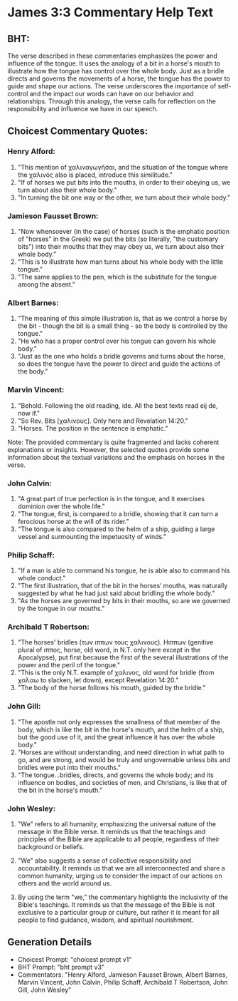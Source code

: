 # James 3:3 Commentary Help Text

## BHT:
The verse described in these commentaries emphasizes the power and influence of the tongue. It uses the analogy of a bit in a horse's mouth to illustrate how the tongue has control over the whole body. Just as a bridle directs and governs the movements of a horse, the tongue has the power to guide and shape our actions. The verse underscores the importance of self-control and the impact our words can have on our behavior and relationships. Through this analogy, the verse calls for reflection on the responsibility and influence we have in our speech.

## Choicest Commentary Quotes:
### Henry Alford:
1. "This mention of χαλιναγωγῆσαι, and the situation of the tongue where the χαλινός also is placed, introduce this similitude."
2. "If of horses we put bits into the mouths, in order to their obeying us, we turn about also their whole body."
3. "In turning the bit one way or the other, we turn about their whole body."

### Jamieson Fausset Brown:
1. "Now whensoever (in the case) of horses (such is the emphatic position of "horses" in the Greek) we put the bits (so literally, "the customary bits") into their mouths that they may obey us, we turn about also their whole body."
2. "This is to illustrate how man turns about his whole body with the little tongue."
3. "The same applies to the pen, which is the substitute for the tongue among the absent."

### Albert Barnes:
1. "The meaning of this simple illustration is, that as we control a horse by the bit - though the bit is a small thing - so the body is controlled by the tongue."
2. "He who has a proper control over his tongue can govern his whole body."
3. "Just as the one who holds a bridle governs and turns about the horse, so does the tongue have the power to direct and guide the actions of the body."

### Marvin Vincent:
1. "Behold. Following the old reading, ide. All the best texts read eij de, now if." 
2. "So Rev. Bits [χαλινους]. Only here and Revelation 14:20."
3. "Horses. The position in the sentence is emphatic."

Note: The provided commentary is quite fragmented and lacks coherent explanations or insights. However, the selected quotes provide some information about the textual variations and the emphasis on horses in the verse.

### John Calvin:
1. "A great part of true perfection is in the tongue, and it exercises dominion over the whole life."
2. "The tongue, first, is compared to a bridle, showing that it can turn a ferocious horse at the will of its rider."
3. "The tongue is also compared to the helm of a ship, guiding a large vessel and surmounting the impetuosity of winds."

### Philip Schaff:
1. "If a man is able to command his tongue, he is able also to command his whole conduct."
2. "The first illustration, that of the bit in the horses’ mouths, was naturally suggested by what he had just said about bridling the whole body."
3. "As the horses are governed by bits in their mouths, so are we governed by the tongue in our mouths."

### Archibald T Robertson:
1. "The horses' bridles (των ιππων τους χαλινους). Hιππων (genitive plural of ιππος, horse, old word, in N.T. only here except in the Apocalypse), put first because the first of the several illustrations of the power and the peril of the tongue."
2. "This is the only N.T. example of χαλινος, old word for bridle (from χαλαω to slacken, let down), except Revelation 14:20."
3. "The body of the horse follows his mouth, guided by the bridle."

### John Gill:
1. "The apostle not only expresses the smallness of that member of the body, which is like the bit in the horse's mouth, and the helm of a ship, but the good use of it, and the great influence it has over the whole body."
2. "Horses are without understanding, and need direction in what path to go, and are strong, and would be truly and ungovernable unless bits and bridles were put into their mouths."
3. "The tongue...bridles, directs, and governs the whole body; and its influence on bodies, and societies of men, and Christians, is like that of the bit in the horse's mouth."

### John Wesley:
1. "We" refers to all humanity, emphasizing the universal nature of the message in the Bible verse. It reminds us that the teachings and principles of the Bible are applicable to all people, regardless of their background or beliefs.

2. "We" also suggests a sense of collective responsibility and accountability. It reminds us that we are all interconnected and share a common humanity, urging us to consider the impact of our actions on others and the world around us.

3. By using the term "we," the commentary highlights the inclusivity of the Bible's teachings. It reminds us that the message of the Bible is not exclusive to a particular group or culture, but rather it is meant for all people to find guidance, wisdom, and spiritual nourishment.


## Generation Details
- Choicest Prompt: "choicest prompt v1"
- BHT Prompt: "bht prompt v3"
- Commentators: "Henry Alford, Jamieson Fausset Brown, Albert Barnes, Marvin Vincent, John Calvin, Philip Schaff, Archibald T Robertson, John Gill, John Wesley"
